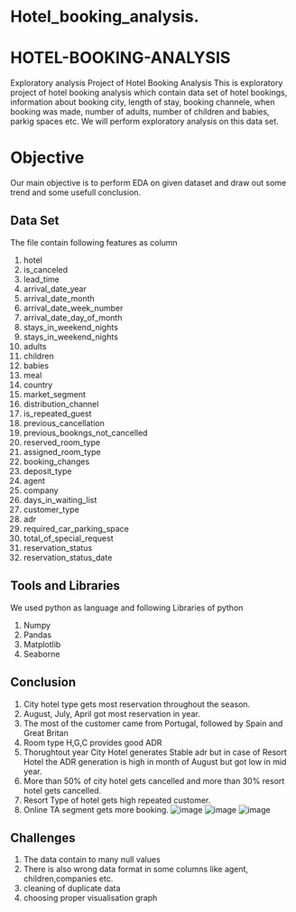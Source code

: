 # Hotel_booking_analysis.

# HOTEL-BOOKING-ANALYSIS
Exploratory analysis Project of Hotel Booking Analysis
This is exploratory project of hotel booking analysis which contain data set of hotel bookings, information about booking city, length of stay, booking channele, when booking was made, number of adults, number of children and babies, parkig spaces etc. We will perform exploratory analysis on this data set.

# Objective
Our main objective is to perform EDA on given dataset and draw out some trend and some usefull conclusion.
 


## Data Set 
The file contain following features as column
1. hotel
2. is_canceled
3. lead_time 
4. arrival_date_year 
5. arrival_date_month
6. arrival_date_week_number
7. arrival_date_day_of_month
8. stays_in_weekend_nights
9. stays_in_weekend_nights
10. adults
11. children
12. babies
13. meal
14. country
15. market_segment
16. distribution_channel
17. is_repeated_guest
18. previous_cancellation
19. previous_bookngs_not_cancelled 
20. reserved_room_type
21. assigned_room_type
22. booking_changes
23. deposit_type
24. agent 
25. company
26. days_in_waiting_list 
27. customer_type
28. adr 
29. required_car_parking_space 
30. total_of_special_request
31. reservation_status
32. reservation_status_date 
## Tools and Libraries 
We used python as language and following Libraries of python
1. Numpy
2. Pandas
3. Matplotlib
4. Seaborne

## Conclusion 
1) City hotel type gets most reservation throughout the season.
2) August, July, April got most reservation in year.
3) The most of the customer came from Portugal, followed by Spain and Great Britan
4) Room type H,G,C provides good ADR
5) Thorughtout year City Hotel generates Stable adr but in case of Resort Hotel the ADR generation is high in month of August but got low in mid year.
6) More than 50% of city hotel gets cancelled and more than 30% resort hotel gets cancelled.
7) Resort Type of hotel gets high repeated customer.
8) Online TA segment gets more booking.
![image](https://user-images.githubusercontent.com/109215374/187034586-e9db96e6-b279-453d-a455-f3ec69345a3a.png)
![image](https://user-images.githubusercontent.com/109215374/187034611-fab3523e-89c0-483f-932b-2d6b059a91d4.png)
![image](https://user-images.githubusercontent.com/109215374/187034625-172801e2-39a3-43f4-a0d1-5e867443dced.png)

## Challenges 
1. The data contain to many null values 
2. There is also wrong data format in some columns like agent, children,companies etc.
3. cleaning of duplicate data 
4. choosing proper visualisation graph 
